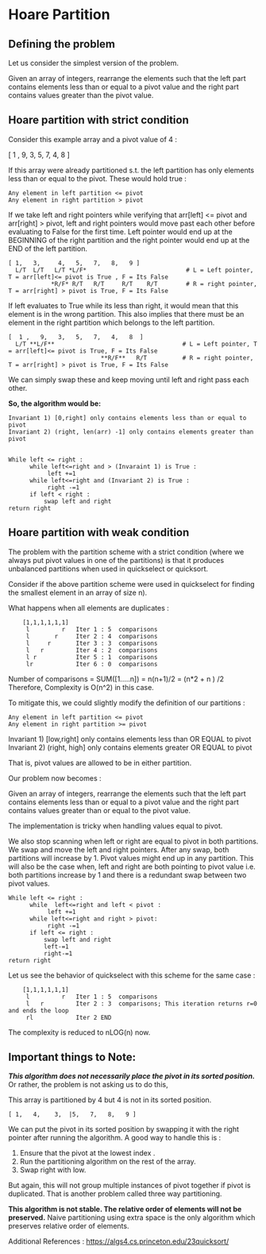 # Hoare Partition

## Defining the problem
Let us consider the simplest version of the problem.

Given an array of integers, rearrange the elements such that the left part contains elements less than or equal to a pivot value and the right part contains values greater than the pivot value.


## Hoare partition with strict condition

Consider this example array and a pivot value of 4   :

[ 1 , 9, 3, 5, 7, 4, 8  ]

If this array were already partitioned s.t. the left partition has only elements less than or equal to the pivot.
These would hold true :
```
Any element in left partition <= pivot
Any element in right partition > pivot
```
If we take left and right pointers  while verifying that arr[left] <= pivot and arr[right] > pivot, left and right pointers would move past each other before evaluating to False for the first time. Left pointer would end up at the BEGINNING of the right partition and the right pointer would end up at the END of the left partition.

```
[ 1,   3,     4,   5,   7,   8,   9 ]
  L/T  L/T   L/T *L/F*                            # L = Left pointer, T = arr[left]<= pivot is True , F = Its False
            *R/F* R/T   R/T     R/T    R/T        # R = right pointer, T = arr[right] > pivot is True, F = Its False   
```
  
If left evaluates to True while its less than right, it would mean that this element is in the wrong partition. This also implies that there must be an element in the right partition which belongs to the left partition. 

``` 
[  1 ,   9,   3,   5,   7,   4,   8  ]         
  L/T **L/F**                                    # L = Left pointer, T = arr[left]<= pivot is True, F = Its False
                          **R/F**   R/T          # R = right pointer, T = arr[right] > pivot is True, F = Its False                
```

We can simply swap these and keep moving until left and right pass each other.

**So, the algorithm would be:**

```
Invariant 1) [0,right] only contains elements less than or equal to pivot
Invariant 2) (right, len(arr) -1] only contains elements greater than pivot


While left <= right :
      while left<=right and > (Invaraint 1) is True :
           left +=1
      while left<=right and (Invariant 2) is True :
           right -=1
      if left < right :
          swap left and right
return right
```



##  Hoare partition with weak condition
The problem with the partition scheme with a strict condition (where we always put pivot values  in one of the partitions) is that it produces unbalanced partitions when used in quickselect or quicksort.

Consider if the above partition scheme were used in quickselect for finding the smallest element in an array of size n). 

What happens when all elements are duplicates :

```
    [1,1,1,1,1,1]
     l         r   Iter 1 : 5  comparisons
     l       r     Iter 2 : 4  comparisons
     l     r       Iter 3 : 3  comparisons
     l   r         Iter 4 : 2  comparisons
     l r           Iter 5 : 1  comparisons
     lr            Iter 6 : 0  comparisons
```
Number of comparisons = SUM([1.....n]) = n(n+1)/2 = (n*2 + n ) /2
Therefore, Complexity is O(n^2)  in this case.

To mitigate this, we could slightly modify the definition of our partitions :

```
Any element in left partition <= pivot
Any element in right partition >= pivot
```

Invariant 1) [low,right] only contains elements less than OR EQUAL to pivot
Invariant 2) (right, high] only contains elements greater OR EQUAL to pivot

That is, pivot values are allowed to be in either partition.

Our problem now becomes : 

Given an array of integers, rearrange the elements such that the left part contains elements less than or equal to a pivot value and the right part contains values greater than or equal to the pivot value.

The implementation is tricky when handling values equal to pivot. 

We also stop scanning when left or right are equal to pivot in both partitions. 
We swap and move the left and right pointers.
After any swap, both partitions will increase by 1. Pivot values might end up in any partition. 
This will also be the case when, left and right are both pointing to pivot value i.e. both partitions increase by 1 and there is a redundant swap between two pivot values.

```
While left <= right :
      while  left<=right and left < pivot :
           left +=1
      while left<=right and right > pivot:
           right -=1
      if left <= right :
          swap left and right
          left-=1
          right-=1
return right
```

Let us see the behavior of quickselect with this scheme for the same case :

```            
    [1,1,1,1,1,1]
     l         r   Iter 1 : 5  comparisons
     l   r         Iter 2 : 3  comparisons; This iteration returns r=0 and ends the loop
     rl            Iter 2 END 
```

The complexity is reduced to nLOG(n) now.

## Important things to Note:

***This algorithm does not necessarily place the pivot in its sorted position.***
Or rather, the problem is not asking us to do this,

This array is partitioned by 4 but 4 is not in its sorted position.

```
[ 1,   4,    3,  |5,   7,   8,   9 ]
```

We can put the pivot in its sorted position by swapping it with the right pointer after running the algorithm.  A good way to handle this is :
1) Ensure that  the pivot at the lowest index  .
2) Run the partitioning algorithm on the rest of the array.
3) Swap right with low.

But again, this will not group multiple instances of pivot together if pivot is duplicated. That is another problem called three way partitioning.

**This algorithm is not stable. The relative order of elements will not be preserved.**
Naive partitioning using extra space is the only algorithm which preserves relative order of elements.

Additional References :
https://algs4.cs.princeton.edu/23quicksort/